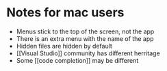 # Notes for mac users

- Menus stick to the top of the screen, not the app
- There is an extra menu with the name of the app
- Hidden files are hidden by default
- [[Visual Studio]] community has different herritage
- Some [[code completion]] may be different
